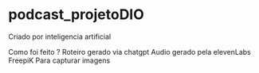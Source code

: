 # podcast_projetoDIO
Criado por inteligencia artificial

Como foi feito ?
Roteiro gerado via chatgpt
Audio gerado pela elevenLabs
FreepiK Para capturar imagens
